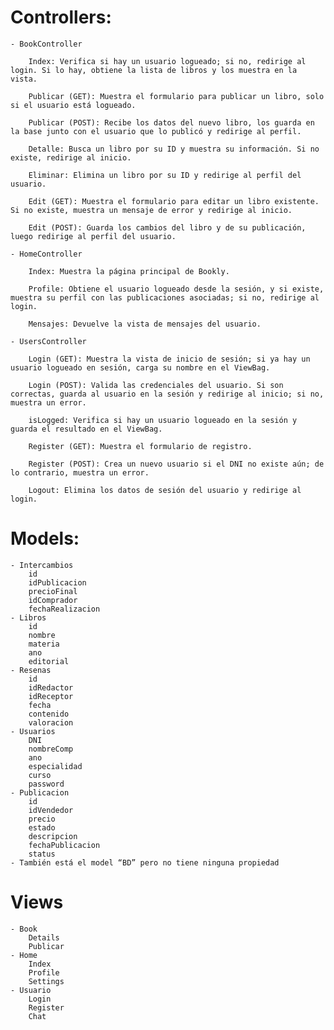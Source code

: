 # Controllers:
    - BookController

        Index: Verifica si hay un usuario logueado; si no, redirige al login. Si lo hay, obtiene la lista de libros y los muestra en la vista.

        Publicar (GET): Muestra el formulario para publicar un libro, solo si el usuario está logueado.

        Publicar (POST): Recibe los datos del nuevo libro, los guarda en la base junto con el usuario que lo publicó y redirige al perfil.

        Detalle: Busca un libro por su ID y muestra su información. Si no existe, redirige al inicio.

        Eliminar: Elimina un libro por su ID y redirige al perfil del usuario.

        Edit (GET): Muestra el formulario para editar un libro existente. Si no existe, muestra un mensaje de error y redirige al inicio.

        Edit (POST): Guarda los cambios del libro y de su publicación, luego redirige al perfil del usuario.

    - HomeController

        Index: Muestra la página principal de Bookly.

        Profile: Obtiene el usuario logueado desde la sesión, y si existe, muestra su perfil con las publicaciones asociadas; si no, redirige al login.

        Mensajes: Devuelve la vista de mensajes del usuario.

    - UsersController

        Login (GET): Muestra la vista de inicio de sesión; si ya hay un usuario logueado en sesión, carga su nombre en el ViewBag.

        Login (POST): Valida las credenciales del usuario. Si son correctas, guarda al usuario en la sesión y redirige al inicio; si no, muestra un error.

        isLogged: Verifica si hay un usuario logueado en la sesión y guarda el resultado en el ViewBag.

        Register (GET): Muestra el formulario de registro.

        Register (POST): Crea un nuevo usuario si el DNI no existe aún; de lo contrario, muestra un error.

        Logout: Elimina los datos de sesión del usuario y redirige al login.

# Models:
    - Intercambios
        id
        idPublicacion
        precioFinal
        idComprador
        fechaRealizacion
    - Libros
        id
        nombre
        materia
        ano
        editorial
    - Resenas
        id
        idRedactor
        idReceptor
        fecha
        contenido
        valoracion
    - Usuarios
        DNI
        nombreComp
        ano
        especialidad
        curso
        password
    - Publicacion
        id
        idVendedor
        precio
        estado
        descripcion
        fechaPublicacion
        status
    - También está el model “BD” pero no tiene ninguna propiedad

# Views
    - Book 
        Details
        Publicar
    - Home
        Index
        Profile
        Settings
    - Usuario
        Login
        Register
        Chat
